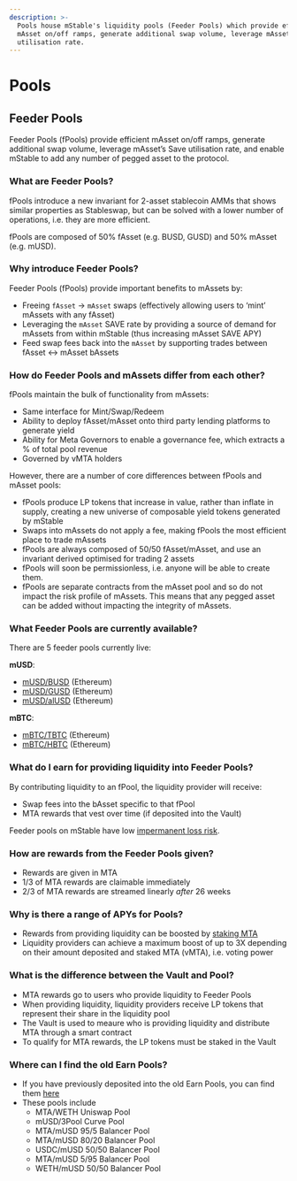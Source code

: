 ```yaml
---
description: >-
  Pools house mStable's liquidity pools (Feeder Pools) which provide efficient
  mAsset on/off ramps, generate additional swap volume, leverage mAsset’s Save
  utilisation rate.
---
```


# Pools

## Feeder Pools

Feeder Pools \(fPools\) provide efficient mAsset on/off ramps, generate additional swap volume, leverage mAsset’s Save utilisation rate, and enable mStable to add any number of pegged asset to the protocol.

### What are Feeder Pools?

fPools introduce a new invariant for 2-asset stablecoin AMMs that shows similar properties as Stableswap, but can be solved with a lower number of operations, i.e. they are more efficient.

fPools are composed of 50% fAsset \(e.g. BUSD, GUSD\) and 50% mAsset \(e.g. mUSD\).

### Why introduce Feeder Pools?

Feeder Pools \(fPools\) provide important benefits to mAssets by:

* Freeing `fAsset` -&gt; `mAsset` swaps \(effectively allowing users to ‘mint’ mAssets with any fAsset\)
* Leveraging the `mAsset` SAVE rate by providing a source of demand for mAssets from within mStable \(thus increasing mAsset SAVE APY\)
* Feed swap fees back into the `mAsset` by supporting trades between fAsset &lt;-&gt; mAsset bAssets

### How do Feeder Pools and mAssets differ from each other?

fPools maintain the bulk of functionality from mAssets:

* Same interface for Mint/Swap/Redeem
* Ability to deploy fAsset/mAsset onto third party lending platforms to generate yield
* Ability for Meta Governors to enable a governance fee, which extracts a % of total pool revenue
* Governed by vMTA holders

However, there are a number of core differences between fPools and mAsset pools:

* fPools produce LP tokens that increase in value, rather than inflate in supply, creating a new universe of composable yield tokens generated by mStable
* Swaps into mAssets do not apply a fee, making fPools the most efficient place to trade mAssets
* fPools are always composed of 50/50 fAsset/mAsset, and use an invariant derived optimised for trading 2 assets
* fPools will soon be permissionless, i.e. anyone will be able to create them.
* fPools are separate contracts from the mAsset pool and so do not impact the risk profile of mAssets. This means that any pegged asset can be added without impacting the integrity of mAssets.

### What Feeder Pools are currently available?

There are 5 feeder pools currently live:

**mUSD**:

* [mUSD/BUSD](https://mstable.app/#/musd/pools/0xfe842e95f8911dcc21c943a1daa4bd641a1381c6) \(Ethereum\)
* [mUSD/GUSD](https://mstable.app/#/musd/pools/0x4fb30c5a3ac8e85bc32785518633303c4590752d) \(Ethereum\)
* [mUSD/alUSD](https://mstable.app/#/musd/pools/0x4eaa01974b6594c0ee62ffd7fee56cf11e6af936) \(Ethereum\)

**mBTC**:

* [mBTC/TBTC](https://mstable.app/#/mbtc/pools/0xb61a6f928b3f069a68469ddb670f20eeeb4921e0) \(Ethereum\)
* [mBTC/HBTC](https://mstable.app/#/mbtc/pools/0x48c59199da51b7e30ea200a74ea07974e62c4ba7) \(Ethereum\)

### What do I earn for providing liquidity into Feeder Pools?

By contributing liquidity to an fPool, the liquidity provider will receive:

* Swap fees into the bAsset specific to that fPool
* MTA rewards that vest over time \(if deposited into the Vault\)

Feeder pools on mStable have low [impermanent loss risk](https://pintail.medium.com/uniswap-a-good-deal-for-liquidity-providers-104c0b6816f2).

### How are rewards from the Feeder Pools given?

* Rewards are given in MTA
* 1/3 of MTA rewards are claimable immediately
* 2/3 of MTA rewards are streamed linearly _after_ 26 weeks

### Why is there a range of APYs for Pools?

* Rewards from providing liquidity can be boosted by [staking MTA](https://governance.mstable.org/#/stake)
* Liquidity providers can achieve a maximum boost of up to 3X depending on their amount deposited and staked MTA \(vMTA\), i.e. voting power

### What is the difference between the Vault and Pool?

* MTA rewards go to users who provide liquidity to Feeder Pools
* When providing liquidity, liquidity providers receive LP tokens that represent their share in the liquidity pool
* The Vault is used to meaure who is providing liquidity and distribute MTA through a smart contract
* To qualify for MTA rewards, the LP tokens must be staked in the Vault

### Where can I find the old Earn Pools?

* If you have previously deposited into the old Earn Pools, you can find them [here](https://earn.mstable.org/#/musd/earn)
* These pools include
  * MTA/WETH Uniswap Pool
  * mUSD/3Pool Curve Pool
  * MTA/mUSD 95/5 Balancer Pool
  * MTA/mUSD 80/20 Balancer Pool
  * USDC/mUSD 50/50 Balancer Pool
  * MTA/mUSD 5/95 Balancer Pool
  * WETH/mUSD 50/50 Balancer Pool

